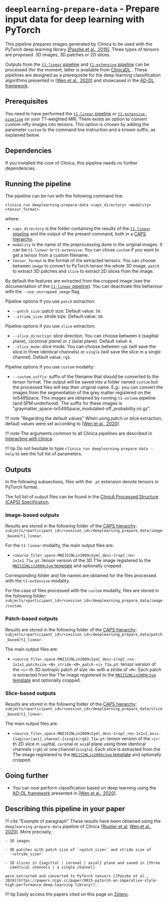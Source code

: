 # `deeplearning-prepare-data` - Prepare input data for deep learning with PyTorch

This pipeline prepares images generated by Clinica to be used with the PyTorch
deep learning library [[Paszke et al.,
2019]](https://papers.nips.cc/paper/9015-pytorch-an-imperative-style-high-performance-deep-learning-library).
Three types of tensors are proposed: 3D images, 3D patches or 2D slices.

Outputs from the [`t1-linear` pipeline](../T1_Linear) and [`t1-extensive`
pipeline](https://clinicadl.readthedocs.io/en/latest/Preprocessing/T1_Extensive/)
can be processed (for the moment, latter is available from
[ClinicaDL](https://clinicadl.readthedocs.io) . These pipelines are designed as
a prerequisite for the deep learning classification algorithms presented in
[[Wen et al., 2020](https://doi.org/10.1016/j.media.2020.101694)] and showcased
in the [AD-DL framework](https://github.com/aramis-lab/AD-DL).

## Prerequisites
<!-- Depending on the type of feature or the type of modality you want to use,
you will need to execute either the [`t1-linear` pipeline](../T1_Linear) , the
[`t1-volume` pipeline](../T1_Volume) and/or the [`pet-volume`
pipeline](../PET_Volume)  prior to running this pipeline. -->

You need to have performed the [`t1-linear` pipeline](../T1_Linear) or
[`t1-extensive
pipeline`](https://clinicadl.readthedocs.io/en/latest/Preprocessing/T1_Extensive/)
on your T1-weighted MRI. There exists an option to convert custom nifty images
into tensors. This option is chosen by adding the parameter `custom` to the
command line instruction and a known suffix, as explained below. 


## Dependencies
If you installed the core of Clinica, this pipeline needs no further
dependencies.

## Running the pipeline
The pipeline can be run with the following command line:
```Text
clinica run deeplearning-prepare-data <caps_directory> <modality>  <tensor_format>
```
where:

- `caps_directory` is the folder containing the results of the [`t1-linear`
  pipeline](../T1_Linear) and the output of the present command, both in a
  [CAPS hierarchy](../../CAPS/Introduction).
- `modality` is the name of the preprocessing done in the original images. It
  can be `t1-linear` or `t1-extensive`. You can chose `custom` if you want to
  get a tensor from a custom filename.
- `tensor_format` is the format of the extracted tensors. You can choose
  between `image` to convert to PyTorch tensor the whole 3D image, `patch` to
  extract 3D patches and `slice` to extract 2D slices from the image.

By default the features are extracted from the cropped image (see the
documentation of the [`t1-linear` pipeline](../T1_Linear)). You can deactivate
this behaviour with the `--use_uncropped_image` flag.

Pipeline options if you use `patch` extraction:

- `--patch_size`: patch size. Default value: `50`.
- `--stride_size`:  stride size. Default value: `50`.

Pipeline options if you use `slice` extraction:

- `--slice_direction`: slice direction. You can choose between `0` (sagittal
  plane), `1`(coronal plane) or `2` (axial plane). Default value: `0`.
- `--slice_mode`: slice mode. You can choose between `rgb` (will save the slice
  in three identical channels) or `single` (will save the slice in a single
  channel). Default value: `rgb`.

Pipeline options if you use `custom` modality:

- `--custom_suffix`: suffix of the filename that should be converted to the
  tensor format. The output will be saved into a folder named `custom` but the
  processed files will kep their original name. E.g.: you can convert the
  images from the segmentation of the grey matter registered on the
  Ixi549Space. This images are obtained by running `t1-volume` pipeline (and
  SPM underhood). The suffix for these images is
  "graymatter_space-Ixi549Space_modulated-off_probability.nii.gz".


!!! note "Regarding the default values"
    When using patch or slice extraction, default values were set according to
    [[Wen et al., 2020](https://doi.org/10.1016/j.media.2020.101694)].

!!! note
    The arguments common to all Clinica pipelines are described in [Interacting
    with clinica](../InteractingWithClinica).

!!! tip
    Do not hesitate to type `clinica run deeplearning-prepare-data --help` to see
    the full list of parameters.


## Outputs
In the following subsections, files with the `.pt` extension denote tensors in
PyTorch format.

The full list of output files can be found in the [ClinicA Processed Structure
(CAPS)
Specification](../../CAPS/Specifications/#deeplearning-prepare-data-prepare-input-data-for-deep-learning-with-pytorch).

### Image-based outputs
Results are stored in the following folder of the [CAPS hierarchy](docs/CAPS):
`subjects/<participant_id>/<session_id>/deeplearning_prepare_data/image_based/t1_linear`.

For the `t1-linear` modality, the main output files are: 

- `<source_file>_space-MNI152NLin2009cSym[_desc-Crop]_res-1x1x1_T1w.pt`: tensor
  version of the 3D T1w image registered to the [`MNI152NLin2009cSym`
  template](https://bids-specification.readthedocs.io/en/stable/99-appendices/08-coordinate-systems.html)
  and optionally cropped.

Corresponding folder and file names are obtained for the files processed with the
`t1-extensive` modality.

For the case of files processed with the `custom` modality, files are stored in
the following folder:
`subjects/<participant_id>/<session_id>/deeplearning_prepare_data/image/custom`.

### Patch-based outputs

Results are stored in the following folder of the [CAPS hierarchy](docs/CAPS):
`subjects/<participant_id>/<session_id>/deeplearning_prepare_data/patch_based/t1_linear`.

The main output files are:

- `<source_file>_space-MNI152NLin2009cSym[_desc-Crop]_res-1x1x1_patchsize-<N>_stride-<M>_patch-<i>_T1w.pt`:
  tensor version of the `<i>`-th 3D isotropic patch of size `<N>` with a stride
  of `<M>`. Each patch is extracted from the T1w image registered to the
  [`MNI152NLin2009cSym`
  template](https://bids-specification.readthedocs.io/en/stable/99-appendices/08-coordinate-systems.html)
  and optionally cropped.

### Slice-based outputs

Results are stored in the following folder of the [CAPS hierarchy](docs/CAPS):
`subjects/<participant_id>/<session_id>/deeplearning_prepare_data/slice_based/t1_linear`.

The main output files are:

- `<source_file>_space-MNI152NLin2009cSym[_desc-Crop]_res-1x1x1_axis-{sag|cor|axi}_channel-{single|rgb}_T1w.pt`:
  tensor version of the `<i>`-th 2D slice in `sag`ittal, `cor`onal or `axi`al
  plane using three identical channels (`rgb`) or one channel (`single`). Each
  slice is extracted from the T1w image registered to the [`MNI152NLin2009cSym`
  template](https://bids-specification.readthedocs.io/en/stable/99-appendices/08-coordinate-systems.html)
  and optionally cropped.


## Going further

- You can now perform classification based on deep learning using the [AD-DL
  framework](https://github.com/aramis-lab/AD-DL) presented in [[Wen et al.,
  2020](https://doi.org/10.1016/j.media.2020.101694)].

## Describing this pipeline in your paper

!!! cite "Example of paragraph"
    These results have been obtained using the `deeplearning-prepare-data`
    pipeline of Clinica [[Routier et al](https://hal.inria.fr/hal-02308126/);
    [Wen et al., 2020](https://doi.org/10.1016/j.media.2020.101694)]. More
    precisely,

    - 3D images

    - 3D patches with patch size of `<patch_size>` and stride size of
      `<stride_size>`

    - 2D slices in {sagittal | coronal | axial} plane and saved in {three
      identical channels | a single channel}

    were extracted and converted to PyTorch tensors [[Paszke et al.,
    2019](https://papers.nips.cc/paper/9015-pytorch-an-imperative-style-high-performance-deep-learning-library)].


!!! tip
    Easily access the papers cited on this page on
    [Zotero](https://www.zotero.org/groups/2240070/clinica_aramislab/collections/8B2R2826).
